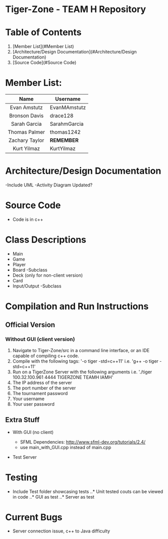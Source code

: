 Tiger-Zone - TEAM H Repository
==================
# Table of Contents
1. [Member List](#Member List)
2. [Architecture/Design Documentation](#Architecture/Design Documentation)
3. [Source Code](#Source Code)

# Member List:

|     Name    	| Username 	    |
|:-----------:	|----------	    |
| Evan Amstutz  | EvanMAmstutz	|
| Bronson Davis | drace128 	    |
| Sarah Garcia  | SarahmGarcia  |
| Thomas Palmer | thomas1242    |
| Zachary Taylor| **REMEMBER**  |
| Kurt Yilmaz   | KurtYilmaz    |

# Architecture/Design Documentation
-Include UML
-Activity Diagram Updated?

# Source Code
- Code is in c++

# Class Descriptions
- Main
- Game
- Player
- Board
  -Subclass
- Deck (only for non-client version)
- Card
- Input/Output
  -Subclass


# Compilation and Run Instructions
## Official Version
### Without GUI (client version)
1. Navigate to Tiger-Zone/src in a command line interface, or an IDE capable of compiling c++ code.
2. Compile with the following tags: '-o tiger -std=c++11' i.e. 'g++ -o tiger -std=c++11'
3. Run on a TigerZone Server with the following arguments i.e. './tiger 100.32.100.961 4444 TIGERZONE TEAMH IAMH'
 1. The IP address of the server
 2. The port number of the server
 3. The tournament password
 4. Your username
 5. Your user password
  

## Extra Stuff
- With GUI (no client)
    - SFML Dependencies: http://www.sfml-dev.org/tutorials/2.4/
    - use main_with_GUI.cpp instead of main.cpp
  
- Test Server

# Testing
- Include Test folder showcasing tests
  ..* Unit tested couts can be viewed in code
  ..* GUI as test
  ..* Server as test
  
# Current Bugs
- Server connection issue, c++ to Java difficulty
